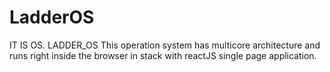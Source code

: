# LadderOS
IT IS OS. 
LADDER_OS
This operation system has multicore architecture and runs right inside the browser in stack with reactJS single page application.
